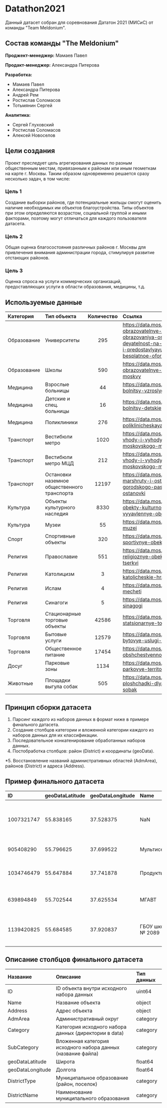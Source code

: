 # Datathon2021
Данный датасет собран для соревнования Дататон 2021 (МИСиС) от команды "Team Meldonium".

## Состав команды "The Meldonium"
**Проджект-менеджер:** Мамаев Павел

**Продакт-менеджер:** Александра Питерова

**Разработка:**
- Мамаев Павел
- Александра Питерова
- Андрей Рем
- Ростислав Соломасов
- Тотьмянин Сергей

**Аналитика:**
- Сергей Глуховский
- Ростислав Соломасов
- Алексей Новоселов

## Цели создания
Проект преследует цель агрегирования данных по разным общественным местам, привязанным к районам или иным геометкам на карте г. Москвы. Таким образом одновременно решается сразу несколько задач, в том числе:

### Цель 1
Создание выборки районов, где потенциальные жильцы смогут оценить наличие необходимых им объектов благоустройства. Типы объектов при этом определяются возрастом, социальной группой и иными факторами, поэтому могут отличаться для каждого пользователя датасета.

### Цель 2
Общая оценка благосостояния различных районов г. Москвы для привлечения внимания администрации города, стимулируя развитие отстающих районов.

### Цель 3
Оценка спроса на услуги коммерческих организаций, предоставляющих услуги в области образования, медицины, т.д.

## Используемые данные

| Категория  | Тип объекта  | Количество | Ссылка  |
| :------------| :------------ |:---------------:| :-----|
| Образование      | Университеты      | 295 | https://data.mos.ru/opendata/7710878000-obrazovatelnye-organizatsii-vysshego-obrazovaniya-osushchestvlyayushchie-deyatelnost-na-territorii-goroda-moskvy-i-predostavlyayushchie-pravo-na-besplatnoe-oformlenie-sotsialnoy-karty |
| Образование      | Школы      | 590 | https://data.mos.ru/opendata/7719028495-obrazovatelnye-uchrejdeniya-goroda-moskvy |
| Медицина      | Взрослые больницы      | 44        |   https://data.mos.ru/opendata/7707089084-bolnitsy-vzroslye |
| Медицина      | Детские и спец. больницы      | 16        |   https://data.mos.ru/opendata/7707089084-bolnitsy-detskie |
| Медицина      | Поликлиники      | 276        |   https://data.mos.ru/opendata/7707089084-poliklinicheskaya-pomoshch-vzroslym |
| Транспорт | Вестибюли метро | 1020        |    https://data.mos.ru/opendata/7704786030-vhody-i-vyhody-vestibyuley-stantsiy-moskovskogo-metropolitena |
| Транспорт | Вестибюли метро МЦД | 212        |    https://data.mos.ru/opendata/7704786030-vhody-i-vyhody-vestibyuley-stantsiy-moskovskogo-metropolitena |
| Транспорт | Остановки наземное общественного транспорта | 12197        |    https://data.mos.ru/opendata/7704786030-marshruty-i-ostanovki-nazemnogo-gorodskogo-passajirskogo-transporta-ostanovki |
| Культура | Объекты культурного наследия | 8330        |    https://data.mos.ru/opendata/7705021556-obekty-kulturnogo-naslediya-i-vyyavlennye-obekty-kulturnogo-naslediya |
| Культура | Музеи | 55       |    https://data.mos.ru/opendata/7702155262-muzei |
| Спорт| Спортивные объекты | 320        |    https://data.mos.ru/opendata/7708308010-sportivnye-obekty-goroda-moskvy |
| Религия | Православие | 551        |    https://data.mos.ru/opendata/7704253498-religioznye-obekty-russkoy-pravoslavnoy-tserkvi |
| Религия | Католицизм | 3        |    https://data.mos.ru/opendata/7704253498-katolicheskie-hramy |
| Религия | Ислам | 4        |    https://data.mos.ru/opendata/7704253498-mecheti |
| Религия | Синагоги | 5        |    https://data.mos.ru/opendata/7704253498-sinagogi |
| Торговля | Стационарные торговые объекты | 42586        |    https://data.mos.ru/opendata/7710881420-statsionarnye-torgovye-obekty |
| Торговля | Бытовые услуги | 12579        |    https://data.mos.ru/opendata/7710881420-bytovye-uslugi-na-territorii-moskvy |
| Торговля | Общественное питание | 17454        |    https://data.mos.ru/opendata/7710881420-obshchestvennoe-pitanie-v-moskve |
| Досуг | Парковые зоны | 1134        |    https://data.mos.ru/opendata/7710878000-parkovye-territorii |
| Животные | Площадки выгула собак | 505        |    https://data.mos.ru/opendata/7710878000-ploshchadki-dlya-vygula-dressirovki-sobak |

## Принцип сборки датасета

1. Парсинг каждого из наборов данных в формат ниже в примере финального датасета.
2. Создание столбцов категории и вложенной категории каждого из наборов данных для их классификации.
3. Последовательное конкатенирование обработанных наборов данных.
4. Постобработка столбцов: район (District) и координаты (geoData).

*5. Восстановление названий административных областей (AdmArea), районов (District) и адреса (Address).

## Пример финального датасета
| ID  | geoDataLatitude  | geoDataLongitude | Name | AdmArea  | DistrictType | DistrictType | Address | Category | SubCategory |
| :------------| :------------ | :------------ | :------------ | :---------------| :-----| :-----| :-----| :-----| :-----|
| 1007321747	| 55.838165 | 37.528375 | NaN | NaN | NaN | NaN | NaN | Транспорт | Маршруты и остановки наземного городского пассажирского транспорта |
| 905408290	| 55.796625 | 37.699522 | Мультисервис | Восточный административный округ | район | Сокольники | город Москва, Колодезный переулок, дом 3 | Торговля | Бытовые услуги |
| 1034746479	| 55.647884 | 37.741878 | Продукты | Юго-Восточный административный округ | район | Марьино | город Москва, Новочеркасский бульвар, дом 57, корпус 1 | Торговля | Стационарные торговые объекты | 
| 639894849	| 55.702544 | 37.625534 | МГАВТ | Южный административный округ | район | Донской | город Москва, Новоданиловская набережная, дом 2, корпус 1 | Образование | Вузы |
| 1139420825	| 55.684585 | 37.920837 | ГБОУ школа № 2089 | NaN | NaN | NaN | 111674, ГОРОД МОСКВА, УЛИЦА 1-Я ВОЛЬСКАЯ, ДОМ 9, КОРПУС 3 | Образование | Образовательные учреждения |

## Описание столбцов финального датасета
| Название  | Описание  | Тип данных |
| :------------| :------------ | :------------ |
| ID	| ID объекта внутри исходного набора данных | uint64 |
| Name	| Название объекта | object | 
| Address	| Адрес объекта | object | 
| AdmArea	| Административный округ | category | 
| Category	| Категория исходного набора данных (директории в data) | category |
| SubCategory	| Вложенная категория исходного набора данных (название файла) | category |
| geoDataLatitude	| Широта | float64 |
| geoDataLongitude	| Долгота | float64 |
| DistrictType	| Муниципальное образование (район, поселок) | category |
| DistrictName	| Наименование муниципального образования | category |
